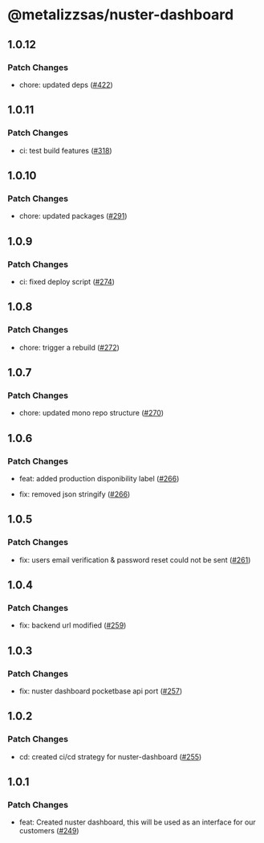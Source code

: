 # @metalizzsas/nuster-dashboard

## 1.0.12

### Patch Changes

- chore: updated deps ([#422](https://github.com/metalizzsas/NusterKit/pull/422))

## 1.0.11

### Patch Changes

- ci: test build features ([#318](https://github.com/metalizzsas/NusterKit/pull/318))

## 1.0.10

### Patch Changes

- chore: updated packages ([#291](https://github.com/metalizzsas/NusterKit/pull/291))

## 1.0.9

### Patch Changes

- ci: fixed deploy script ([#274](https://github.com/metalizzsas/NusterKit/pull/274))

## 1.0.8

### Patch Changes

- chore: trigger a rebuild ([#272](https://github.com/metalizzsas/NusterKit/pull/272))

## 1.0.7

### Patch Changes

- chore: updated mono repo structure ([#270](https://github.com/metalizzsas/NusterKit/pull/270))

## 1.0.6

### Patch Changes

- feat: added production disponibility label ([#266](https://github.com/metalizzsas/NusterKit/pull/266))

- fix: removed json stringify ([#266](https://github.com/metalizzsas/NusterKit/pull/266))

## 1.0.5

### Patch Changes

- fix: users email verification & password reset could not be sent ([#261](https://github.com/metalizzsas/NusterKit/pull/261))

## 1.0.4

### Patch Changes

- fix: backend url modified ([#259](https://github.com/metalizzsas/NusterKit/pull/259))

## 1.0.3

### Patch Changes

- fix: nuster dashboard pocketbase api port ([#257](https://github.com/metalizzsas/NusterKit/pull/257))

## 1.0.2

### Patch Changes

- cd: created ci/cd strategy for nuster-dashboard ([#255](https://github.com/metalizzsas/NusterKit/pull/255))

## 1.0.1

### Patch Changes

- feat: Created nuster dashboard, this will be used as an interface for our customers ([#249](https://github.com/metalizzsas/NusterKit/pull/249))
